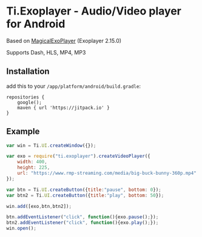 # Ti.Exoplayer - Audio/Video player for Android


Based on <a href="https://github.com/HamidrezaAmz/MagicalExoPlayer">MagicalExoPlayer</a> (Exoplayer 2.15.0)

Supports Dash, HLS, MP4, MP3

## Installation

add this to your `/app/platform/android/build.gradle`:
```
repositories {
	google();
	maven { url 'https://jitpack.io' }
}
```

## Example

```js
var win = Ti.UI.createWindow({});

var exo = require("ti.exoplayer").createVideoPlayer({
	width: 400,
	height: 225,
    url: "https://www.rmp-streaming.com/media/big-buck-bunny-360p.mp4"
});

var btn = Ti.UI.createButton({title:"pause", bottom: 0});
var btn2 = Ti.UI.createButton({title:"play", bottom: 50});

win.add([exo,btn,btn2]);

btn.addEventListener("click", function(){exo.pause();});
btn2.addEventListener("click", function(){exo.play();});
win.open();
```
